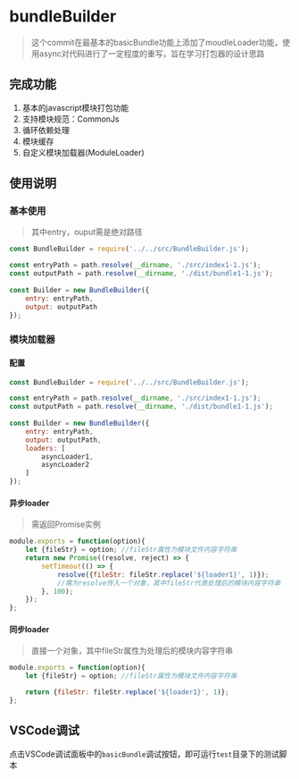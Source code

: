 # bundleBuilder

> 这个commit在最基本的basicBundle功能上添加了moudleLoader功能，使用async对代码进行了一定程度的重写，旨在学习打包器的设计思路

## 完成功能

1. 基本的javascript模块打包功能
2. 支持模块规范：CommonJs
3. 循环依赖处理
4. 模块缓存
5. 自定义模块加载器(ModuleLoader)

## 使用说明

### 基本使用

> 其中entry，ouput需是绝对路径

```js
const BundleBuilder = require('../../src/BundleBuilder.js');

const entryPath = path.resolve(__dirname, './src/index1-1.js');
const outputPath = path.resolve(__dirname, './dist/bundle1-1.js');
        
const Builder = new BundleBuilder({
    entry: entryPath,
    output: outputPath
});
```

### 模块加载器
#### 配置
```js
const BundleBuilder = require('../../src/BundleBuilder.js');

const entryPath = path.resolve(__dirname, './src/index1-1.js');
const outputPath = path.resolve(__dirname, './dist/bundle1-1.js');
        
const Builder = new BundleBuilder({
    entry: entryPath,
    output: outputPath,
    loaders: [
        asyncLoader1,
        asyncLoader2
    ]
});
```

#### 异步loader

> 需返回Promise实例

```js
module.exports = function(option){
    let {fileStr} = option; //fileStr属性为模块文件内容字符串
    return new Promise((resolve, reject) => {
        setTimeout(() => {
            resolve({fileStr: fileStr.replace('${loader1}', 1)});
            //需为resolve传入一个对象，其中fileStr代表处理后的模块内容字符串
        }, 100);
    });
};
```

#### 同步loader

> 直接一个对象，其中fileStr属性为处理后的模块内容字符串

```js
module.exports = function(option){
    let {fileStr} = option; //fileStr属性为模块文件内容字符串

    return {fileStr: fileStr.replace('${loader1}', 1)};
};
```


## VSCode调试

点击VSCode调试面板中的``basicBundle``调试按钮，即可运行``test``目录下的测试脚本





